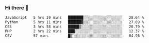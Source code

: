 ### Hi there 🌱
<!--START_SECTION:waka-->

```txt
JavaScript   5 hrs 29 mins   ███████░░░░░░░░░░░░░░░░░░   28.64 %
Python       5 hrs 11 mins   ██████▓░░░░░░░░░░░░░░░░░░   27.09 %
CSS          3 hrs 58 mins   █████▒░░░░░░░░░░░░░░░░░░░   20.70 %
PHP          2 hrs 22 mins   ███░░░░░░░░░░░░░░░░░░░░░░   12.37 %
CSV          57 mins         █▒░░░░░░░░░░░░░░░░░░░░░░░   04.96 %
```

<!--END_SECTION:waka-->
<!--
**Dieg0raf/Dieg0raf** is a ✨ _special_ ✨ repository because its `README.md` (this file) appears on your GitHub profile.

Here are some ideas to get you started:

- 🔭 I’m currently working on ...
- 🌱 I’m currently learning ...
- 👯 I’m looking to collaborate on ...
- 🤔 I’m looking for help with ...
- 💬 Ask me about ...
- 📫 How to reach me: ...
- 😄 Pronouns: ...
- ⚡ Fun fact: ...
-->

